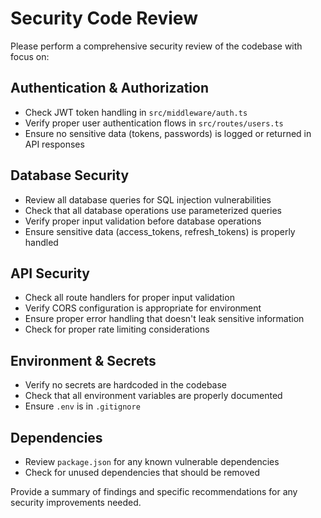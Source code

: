 # Security Code Review

Please perform a comprehensive security review of the codebase with focus on:

## Authentication & Authorization

- Check JWT token handling in `src/middleware/auth.ts`
- Verify proper user authentication flows in `src/routes/users.ts`
- Ensure no sensitive data (tokens, passwords) is logged or returned in API responses

## Database Security

- Review all database queries for SQL injection vulnerabilities
- Check that all database operations use parameterized queries
- Verify proper input validation before database operations
- Ensure sensitive data (access_tokens, refresh_tokens) is properly handled

## API Security

- Check all route handlers for proper input validation
- Verify CORS configuration is appropriate for environment
- Ensure proper error handling that doesn't leak sensitive information
- Check for proper rate limiting considerations

## Environment & Secrets

- Verify no secrets are hardcoded in the codebase
- Check that all environment variables are properly documented
- Ensure `.env` is in `.gitignore`

## Dependencies

- Review `package.json` for any known vulnerable dependencies
- Check for unused dependencies that should be removed

Provide a summary of findings and specific recommendations for any security improvements needed.
